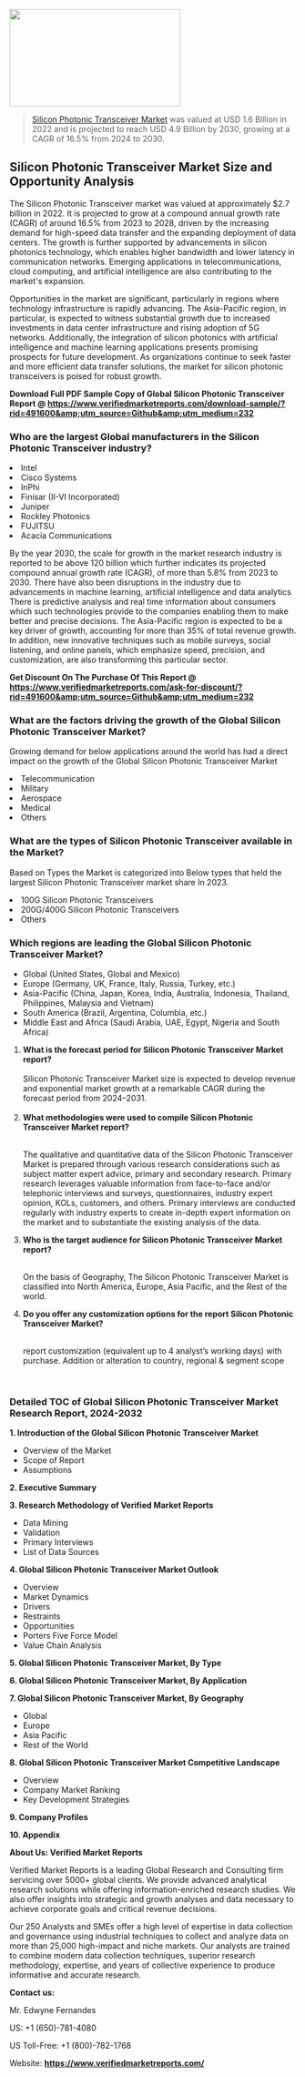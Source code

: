 <img src="https://ffe5etoiles.com/wp-content/uploads/2024/12/MST1-300x171.png" alt="" width="300" height="171" class="alignnone size-medium wp-image-20088" /><blockquote><p><p><a href="https://www.verifiedmarketreports.com/download-sample/?rid=491600&utm_source=Github&utm_medium=232" target="_blank">Silicon Photonic Transceiver Market</a> was valued at USD 1.6 Billion in 2022 and is projected to reach USD 4.9 Billion by 2030, growing at a CAGR of 16.5% from 2024 to 2030.</p></blockquote><p><h2>Silicon Photonic Transceiver Market Size and Opportunity Analysis</h2><p>The Silicon Photonic Transceiver market was valued at approximately $2.7 billion in 2022. It is projected to grow at a compound annual growth rate (CAGR) of around 16.5% from 2023 to 2028, driven by the increasing demand for high-speed data transfer and the expanding deployment of data centers. The growth is further supported by advancements in silicon photonics technology, which enables higher bandwidth and lower latency in communication networks. Emerging applications in telecommunications, cloud computing, and artificial intelligence are also contributing to the market's expansion.</p><p>Opportunities in the market are significant, particularly in regions where technology infrastructure is rapidly advancing. The Asia-Pacific region, in particular, is expected to witness substantial growth due to increased investments in data center infrastructure and rising adoption of 5G networks. Additionally, the integration of silicon photonics with artificial intelligence and machine learning applications presents promising prospects for future development. As organizations continue to seek faster and more efficient data transfer solutions, the market for silicon photonic transceivers is poised for robust growth.</p></p><p class=""><strong>Download Full PDF Sample Copy of Global Silicon Photonic Transceiver Report @ <a href="https://www.verifiedmarketreports.com/download-sample/?rid=491600&amp;utm_source=Github&amp;utm_medium=232" target="_blank">https://www.verifiedmarketreports.com/download-sample/?rid=491600&amp;utm_source=Github&amp;utm_medium=232</a></strong></p><h3 id="" class="">Who are the largest Global manufacturers in the Silicon Photonic Transceiver industry?</h3><p><li>Intel</li><li> Cisco Systems</li><li> InPhi</li><li> Finisar (II-VI Incorporated)</li><li> Juniper</li><li> Rockley Photonics</li><li> FUJITSU</li><li> Acacia Communications</li></p><div class=""><div class="" dir="" data-message-author-role="" data-message-id="" data-message-model-slug=""><div class=""><div class=""><div class=""><div class="" dir="" data-message-author-role="" data-message-id="" data-message-model-slug=""><div class=""><div class=""><p>By the year 2030, the scale for growth in the market research industry is reported to be above 120 billion which further indicates its projected compound annual growth rate (CAGR), of more than 5.8% from 2023 to 2030. There have also been disruptions in the industry due to advancements in machine learning, artificial intelligence and data analytics There is predictive analysis and real time information about consumers which such technologies provide to the companies enabling them to make better and precise decisions. The Asia-Pacific region is expected to be a key driver of growth, accounting for more than 35% of total revenue growth. In addition, new innovative techniques such as mobile surveys, social listening, and online panels, which emphasize speed, precision, and customization, are also transforming this particular sector.</p><p><strong>Get Discount On The Purchase Of This Report @&nbsp; <a href="https://www.verifiedmarketreports.com/ask-for-discount/?rid=491600&amp;utm_source=Github&amp;utm_medium=232" target="_blank">https://www.verifiedmarketreports.com/ask-for-discount/?rid=491600&amp;utm_source=Github&amp;utm_medium=232</a></strong></p></div></div></div></div></div></div></div></div><h3 id="" class="">What are the factors driving the growth of the Global Silicon Photonic Transceiver Market?</h3><p id="" class="">Growing demand for below applications around the world has had a direct impact on the growth of the Global Silicon Photonic Transceiver Market</p><p id="" class=""><li>Telecommunication</li><li> Military</li><li> Aerospace</li><li> Medical</li><li> Others</li></p><h3 id="" class="">What are the types of Silicon Photonic Transceiver available in the Market?</h3><p id="" class="">Based on Types the Market is categorized into Below types that held the largest Silicon Photonic Transceiver market share In 2023.</p><p id="" class=""><li>100G Silicon Photonic Transceivers</li><li> 200G/400G Silicon Photonic Transceivers</li><li> Others</li></p><h3 id="" class="">Which regions are leading the Global Silicon Photonic Transceiver Market?</h3><ul><li>Global (United States, Global and Mexico)</li><li>Europe (Germany, UK, France, Italy, Russia, Turkey, etc.)</li><li>Asia-Pacific (China, Japan, Korea, India, Australia, Indonesia, Thailand, Philippines, Malaysia and Vietnam)</li><li>South America (Brazil, Argentina, Columbia, etc.)</li><li>Middle East and Africa (Saudi Arabia, UAE, Egypt, Nigeria and South Africa)</li></ul><p><ol><li><strong>What is the forecast period for Silicon Photonic Transceiver Market report?<br /></strong><br /><span data-sheets-root="1" data-sheets-value="{&quot;1&quot;:2,&quot;2&quot;:&quot;XXXX size is expected to develop revenue and exponential market growth at a remarkable CAGR during the forecast period from 2024&ndash;2030.&quot;}" data-sheets-userformat="{&quot;2&quot;:12674,&quot;4&quot;:{&quot;1&quot;:2,&quot;2&quot;:16776960},&quot;10&quot;:2,&quot;11&quot;:0,&quot;15&quot;:&quot;Arial&quot;,&quot;16&quot;:12}">Silicon Photonic Transceiver Market size is expected to develop revenue and exponential market growth at a remarkable CAGR during the forecast period from 2024&ndash;2031.</span><br /><br /></li><li><strong>What methodologies were used to compile Silicon Photonic Transceiver Market report?<br /><br /></strong><p>The qualitative and quantitative data of the&nbsp;Silicon Photonic Transceiver Market is prepared through various research considerations such as subject matter expert advice, primary and secondary research. Primary research leverages valuable information from face-to-face and/or telephonic interviews and surveys, questionnaires, industry expert opinion, KOLs, customers, and others. Primary interviews are conducted regularly with industry experts to create in-depth expert information on the market and to substantiate the existing analysis of the data.&nbsp;</p></li><li><strong>Who is the target audience for Silicon Photonic Transceiver Market report?<br /><br /></strong><p>On the basis of Geography, The&nbsp;Silicon Photonic Transceiver Market is classified into North America, Europe, Asia Pacific, and the Rest of the world.</p></li><li><strong>Do you offer any customization options for the report Silicon Photonic Transceiver Market?<br /><br /></strong><p>report customization (equivalent up to 4 analyst&rsquo;s working days) with purchase. Addition or alteration to country, regional &amp; segment scope</p><p>&nbsp;</p></li></ol></p><h3 id="" class="">Detailed TOC of Global Silicon Photonic Transceiver Market Research Report, 2024-2032</h3><p id="" class=""><strong>1. Introduction of the Global Silicon Photonic Transceiver Market</strong></p><ul><li>Overview of the Market</li><li>Scope of Report</li><li>Assumptions</li></ul><p id="" class=""><strong>2. Executive Summary</strong></p><p id="" class=""><strong>3. Research Methodology of&nbsp;Verified Market Reports</strong></p><ul><li>Data Mining</li><li>Validation</li><li>Primary Interviews</li><li>List of Data Sources</li></ul><p id="" class=""><strong>4. Global Silicon Photonic Transceiver Market Outlook</strong></p><ul><li>Overview</li><li>Market Dynamics</li><li>Drivers</li><li>Restraints</li><li>Opportunities</li><li>Porters Five Force Model</li><li>Value Chain Analysis</li></ul><p id="" class=""><strong>5. Global Silicon Photonic Transceiver Market, By&nbsp;Type</strong></p><p id="" class=""><strong>6. Global Silicon Photonic Transceiver Market, By Application</strong></p><p id="" class=""><strong>7. Global Silicon Photonic Transceiver Market, By Geography</strong></p><ul><li>Global</li><li>Europe</li><li>Asia Pacific</li><li>Rest of the World</li></ul><p id="" class=""><strong>8. Global Silicon Photonic Transceiver Market Competitive Landscape</strong></p><ul><li>Overview</li><li>Company Market Ranking</li><li>Key Development Strategies</li></ul><p id="" class=""><strong>9. Company Profiles</strong></p><p id="" class=""><strong>10. Appendix</strong></p><p id="" class=""><strong>About Us: Verified Market Reports</strong></p><p id="" class="">Verified Market Reports is a leading Global Research and Consulting firm servicing over 5000+ global clients. We provide advanced analytical research solutions while offering information-enriched research studies. We also offer insights into strategic and growth analyses and data necessary to achieve corporate goals and critical revenue decisions.</p><p id="" class="">Our 250 Analysts and SMEs offer a high level of expertise in data collection and governance using industrial techniques to collect and analyze data on more than 25,000 high-impact and niche markets. Our analysts are trained to combine modern data collection techniques, superior research methodology, expertise, and years of collective experience to produce informative and accurate research.</p><p id="" class=""><strong>Contact us:</strong></p><p id="" class="">Mr. Edwyne Fernandes</p><p id="" class="">US: +1 (650)-781-4080</p><p id="" class="">US Toll-Free: +1 (800)-782-1768</p><p id="" class="">Website: <a target="" data-test-app-aware-link=""><strong>https://www.verifiedmarketreports.com/</strong></a></p>
